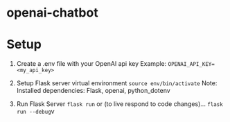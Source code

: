 # openai-chatbot


# Setup
1. Create a .env file with your OpenAI api key
Example: `OPENAI_API_KEY=<my_api_key>`

2. Setup Flask server virtual environment
`source env/bin/activate`
Note: Installed dependencies: Flask, openai, python_dotenv  

3. Run Flask Server
`flask run`
or (to live respond to code changes)...
`flask run --debug`v
